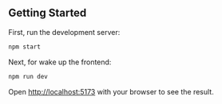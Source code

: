 ## Getting Started

First, run the development server:

```bash
npm start

```

Next, for wake up the frontend:

```bash
npm run dev

```

Open [http://localhost:5173](http://localhost:3000) with your browser to see the result.
